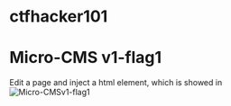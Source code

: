 # ctfhacker101
# Micro-CMS v1-flag1
Edit a page and inject a html element, which is showed in ![Micro-CMSv1-flag1](https://github.com/vuongnv96/ctfhacker101/blob/master/Micro-CMS%20v1-flag1.png)
